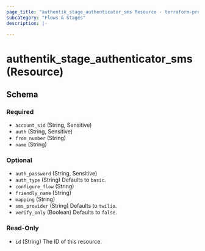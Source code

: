 ```yaml
---
page_title: "authentik_stage_authenticator_sms Resource - terraform-provider-authentik"
subcategory: "Flows & Stages"
description: |-
  
---
```


# authentik_stage_authenticator_sms (Resource)





<!-- schema generated by tfplugindocs -->
## Schema

### Required

- `account_sid` (String, Sensitive)
- `auth` (String, Sensitive)
- `from_number` (String)
- `name` (String)

### Optional

- `auth_password` (String, Sensitive)
- `auth_type` (String) Defaults to `basic`.
- `configure_flow` (String)
- `friendly_name` (String)
- `mapping` (String)
- `sms_provider` (String) Defaults to `twilio`.
- `verify_only` (Boolean) Defaults to `false`.

### Read-Only

- `id` (String) The ID of this resource.


